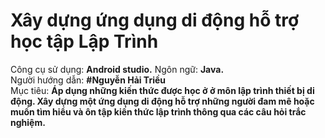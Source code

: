 # Xây dựng ứng dụng di động hỗ trợ học tập Lập Trình
Công cụ sử dụng: **Android studio.**
Ngôn ngữ: **Java.**  
Người hướng dẫn: **#Nguyễn Hải Triều**  
Mục tiêu: **Áp dụng những kiến thức được học ở ở môn lập trình thiết bị di động. Xây dựng một ứng dụng di động hỗ trợ những người đam mê hoặc muốn tìm hiểu và ôn tập kiến thức lập trình thông qua các câu hỏi trắc nghiệm.**
